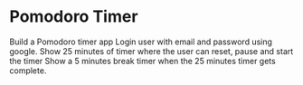 # Pomodoro Timer

Build a Pomodoro timer app
Login user with email and password using google.
Show 25 minutes of timer where the user can reset, pause and start the timer
Show a 5 minutes break timer when the 25 minutes timer gets complete.






